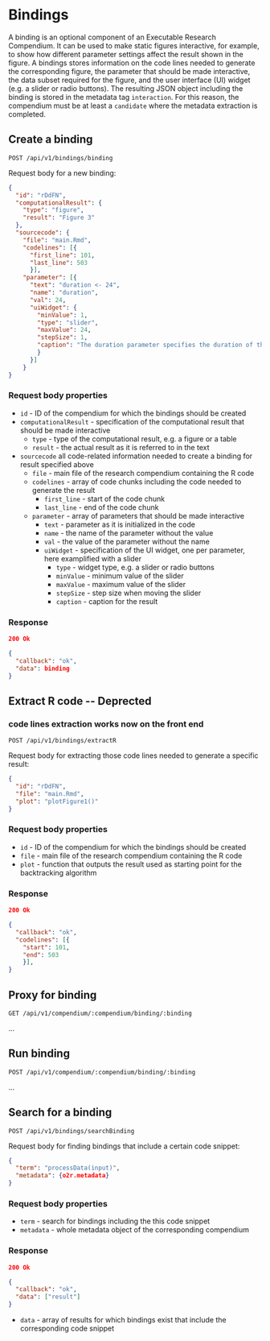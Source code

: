 # Bindings

A binding is an optional component of an Executable Research Compendium.
It can be used to make static figures interactive, for example, to show how different parameter settings affect the result shown in the figure.
A bindings stores information on the code lines needed to generate the corresponding figure, the parameter that should be made interactive, the data subset required for the figure, and the user interface (UI) widget (e.g. a slider or radio buttons).
The resulting JSON object including the binding is stored in the metadata tag `interaction`.
For this reason, the compendium must be at least a `candidate` where the metadata extraction is completed. 

## Create a binding

`POST /api/v1/bindings/binding`

Request body for a new binding:

```json
{
  "id": "rDdFN",
  "computationalResult": {
    "type": "figure",
    "result": "Figure 3"
  },
  "sourcecode": {
    "file": "main.Rmd",
    "codelines": [{
      "first_line": 101,
      "last_line": 503
      }],
    "parameter": [{
      "text": "duration <- 24",
      "name": "duration",
      "val": 24,
      "uiWidget": {
        "minValue": 1,
        "type": "slider",
        "maxValue": 24,
        "stepSize": 1,
        "caption": "The duration parameter specifies the duration of the flood event in hours."
        }
      }]
    }
}
```

### Request body properties

- `id` - ID of the compendium for which the bindings should be created
- `computationalResult` - specification of the computational result that should be made interactive
  - `type` - type of the computational result, e.g. a figure or a table
  - `result` - the actual result as it is referred to in the text
- `sourcecode` all code-related information needed to create a binding for result specified above
  - `file` - main file of the research compendium containing the R code
  - `codelines` - array of code chunks including the code needed to generate the result
    - `first_line` - start of the code chunk
    - `last_line` - end of the code chunk
  - `parameter` - array of parameters that should be made interactive
    - `text` - parameter as it is initialized in the code
    - `name` - the name of the parameter without the value
    - `val` - the value of the parameter without the name
    - `uiWidget` - specification of the UI widget, one per parameter, here examplified with a slider
      - `type` - widget type, e.g. a slider or radio buttons
      - `minValue` - minimum value of the slider
      - `maxValue` - maximum value of the slider
      - `stepSize` - step size when moving the slider
      - `caption` - caption for the result
      
### Response

```json
200 Ok

{
  "callback": "ok",
  "data": binding
}
```

## Extract R code  -- Deprected


### code lines extraction works now on the front end


`POST /api/v1/bindings/extractR`

Request body for extracting those code lines needed to generate a specific result:

```json
{
  "id": "rDdFN",
  "file": "main.Rmd",
  "plot": "plotFigure1()"
}
```

### Request body properties

- `id` - ID of the compendium for which the bindings should be created
- `file` - main file of the research compendium containing the R code
- `plot` - function that outputs the result used as starting point for the backtracking algorithm

### Response

```json
200 Ok

{
  "callback": "ok",
  "codelines": [{
    "start": 101,
    "end": 503
    }],
}
```

## Proxy for binding

`GET /api/v1/compendium/:compendium/binding/:binding`

...

## Run binding

`POST /api/v1/compendium/:compendium/binding/:binding`

...

## Search for a binding

`POST /api/v1/bindings/searchBinding`

Request body for finding bindings that include a certain code snippet:

```json
{
  "term": "processData(input)",
  "metadata": {o2r.metadata}
}
```

### Request body properties

- `term` - search for bindings including the this code snippet
- `metadata` - whole metadata object of the corresponding compendium

### Response

```json
200 Ok

{
  "callback": "ok",
  "data": ["result"] 
}
```

- `data` - array of results for which bindings exist that include the corresponding code snippet 
